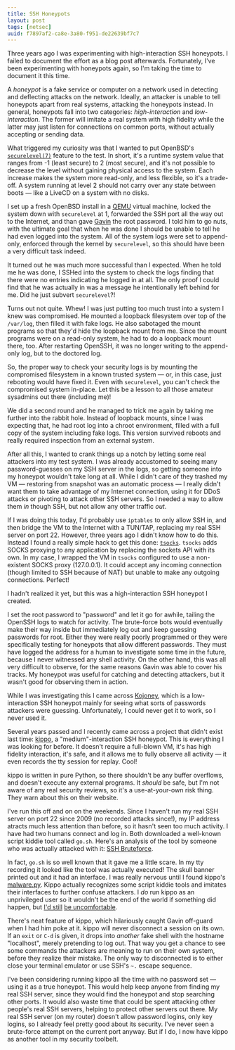 ```yaml
---
title: SSH Honeypots
layout: post
tags: [netsec]
uuid: f7897af2-ca8e-3a80-f951-de22639bf7c7
---
```


Three years ago I was experimenting with high-interaction SSH
honeypots. I failed to document the effort as a blog post
afterwards. Fortunately, I've been experimenting with honeypots again,
so I'm taking the time to document it this time.

A *honeypot* is a fake service or computer on a network used in
detecting and deflecting attacks on the network. Ideally, an attacker
is unable to tell honeypots apart from real systems, attacking the
honeypots instead. In general, honeypots fall into two categories:
*high-interaction* and *low-interaction*. The former will imitate a
real system with high fidelity while the latter may just listen for
connections on common ports, without actually accepting or sending
data.

What triggered my curiosity was that I wanted to put OpenBSD's
[`securelevel(7)`](http://www.openbsd.org/cgi-bin/man.cgi?query=securelevel)
feature to the test. In short, it's a runtime system value that ranges
from -1 (least secure) to 2 (most secure), and it's not possible to
decrease the level without gaining physical access to the system. Each
increase makes the system more read-only, and less flexible, so it's a
trade-off. A system running at level 2 should not carry over any state
between boots — like a LiveCD on a system with no disks.

I set up a fresh OpenBSD install in a [QEMU](http://qemu.org/) virtual
machine, locked the system down with `securelevel` at 1, forwarded the
SSH port all the way out to the Internet, and than gave
[Gavin](http://devrand.org/) the root password. I told him to go nuts,
with the ultimate goal that when he was done I should be unable to
tell he had even logged into the system. All of the system logs were
set to append-only, enforced through the kernel by `securelevel`, so
this should have been a very difficult task indeed.

It turned out he was much more successful than I expected. When he
told me he was done, I SSHed into the system to check the logs finding
that there were no entries indicating he logged in at all. The only
proof I could find that he was actually in was a message he
intentionally left behind for me. Did he just subvert `securelevel`?!

Turns out not quite. Whew! I was just putting too much trust into a
system I knew was compromised. He mounted a loopback filesystem
over top of the `/var/log`, then filled it with fake logs. He also
sabotaged the mount programs so that they'd hide the loopback mount
from me. Since the mount programs were on a read-only system, he had
to do a loopback mount there, too. After restarting OpenSSH, it was no
longer writing to the append-only log, but to the doctored log.

So, the proper way to check your security logs is by mounting the
compromised filesystem in a known trusted system — or, in this case,
just rebooting would have fixed it. Even with `securelevel`, you can't
check the compromised system in-place. Let this be a lesson to all
those amateur sysadmins out there (including me)!

We did a second round and he managed to trick me again by taking me
further into the rabbit hole. Instead of loopback mounts, since I was
expecting that, he had root log into a chroot environment, filled with
a full copy of the system including fake logs. This version survived
reboots and really required inspection from an external system.

After all this, I wanted to crank things up a notch by letting some
real attackers into my test system. I was already accustomed to seeing
many password-guesses on my SSH server in the logs, so getting someone
into my honeypot wouldn't take long at all. While I didn't care of
they trashed my VM — restoring from snapshot was an automatic process
— I really didn't want them to take advantage of my Internet
connection, using it for DDoS attacks or pivoting to attack other SSH
servers. So I needed a way to allow them *in* though SSH, but not allow
any other traffic *out*.

If I was doing this today, I'd probably use `iptables` to only allow
SSH in, and then bridge the VM to the Internet with a TUN/TAP,
replacing my real SSH server on port 22. However, three years ago I
didn't know how to do this. Instead I found a really simple hack to
get this done: [`tsocks`](http://tsocks.sourceforge.net/). `tsocks`
adds SOCKS proxying to any application by replacing the sockets API
with its own. In my case, I wrapped the VM in `tsocks` configured to
use a non-existent SOCKS proxy (127.0.0.1). It could accept any
incoming connection (though limited to SSH because of NAT) but unable
to make any outgoing connections. Perfect!

I hadn't realized it yet, but this was a high-interaction SSH honeypot
I created.

I set the root password to "password" and let it go for awhile,
tailing the OpenSSH logs to watch for activity. The brute-force bots
would eventually make their way inside but immediately log out and
keep guessing passwords for root. Either they were really poorly
programmed or they were specifically testing for honeypots that allow
different passwords. They must have logged the address for a human to
investigate some time in the future, because I never witnessed any
shell activity. On the other hand, this was all very difficult to
observe, for the same reasons Gavin was able to cover his tracks. My
honeypot was useful for catching and detecting attackers, but it
wasn't good for observing them in action.

While I was investigating this I came across
[Kojoney](http://kojoney.sourceforge.net/), which is a low-interaction
SSH honeypot mainly for seeing what sorts of passwords attackers were
guessing. Unfortunately, I could never get it to work, so I never used
it.

Several years passed and I recently came across a project that didn't
exist last time: [kippo](http://code.google.com/p/kippo/), a
"medium"-interaction SSH honeypot. This is everything I was looking
for before. It doesn't require a full-blown VM, it's has high fidelity
interaction, it's safe, and it allows me to fully observe all activity
— it even records the tty session for replay. Cool!

kippo is written in pure Python, so there shouldn't be any buffer
overflows, and doesn't execute any external programs. It *should* be
safe, but I'm not aware of any real security reviews, so it's a
use-at-your-own risk thing. They warn about this on their website.

I've run this off and on on the weekends. Since I haven't run my real
SSH server on port 22 since 2009 (no recorded attacks since!), my IP
address atracts much less attention than before, so it hasn't seen too
much activity. I have had two humans connect and log in. Both
downloaded a well-known script kiddie tool called `go.sh`. Here's an
analysis of the tool by someone who was actually attacked with it:
[SSH Bruteforce](http://www.shellperson.net/hacked-ssh-bruteforce/).

In fact, `go.sh` is so well known that it gave me a little scare. In
my tty recording it looked like the tool was actually executed! The
skull banner printed out and it had an interface. I was really nervous
until I found kippo's
[malware.py](http://code.google.com/p/kippo/source/browse/trunk/kippo/commands/malware.py?r=204). Kippo
actually recognizes some script kiddie tools and imitates their
interfaces to further confuse attackers. I *do* run kippo as an
unprivileged user so it wouldn't be the end of the world if something
did happen, but
[I'd still](http://it.slashdot.org/story/08/02/10/2011257/linux-kernel-26-local-root-exploit)
[be uncomfortable](http://blog.zx2c4.com/749).

There's neat feature of kippo, which hilariously caught Gavin
off-guard when I had him poke at it. kippo will never disconnect a
session on its own. If an `exit` or `C-d` is given, it drops into
*another* fake shell with the hostname "localhost", merely pretending
to log out. That way you get a chance to see some commands the
attackers are meaning to run on their own system, before they realize
their mistake. The only way to disconnected is to either close your
terminal emulator or use SSH's `~.` escape sequence.

I've been considering running kippo all the time with no password set
— using it as a true honeypot. This would help keep anyone from
finding my real SSH server, since they would find the honeypot and
stop searching other ports. It would also waste time that could be
spent attacking other people's real SSH servers, helping to protect
other servers out there. My real SSH server (on my router) doesn't
allow password logins, only key logins, so I already feel pretty good
about its security. I've never seen a brute-force attempt on the
current port anyway. But if I do, I now have kippo as another tool in
my security toolbelt.
